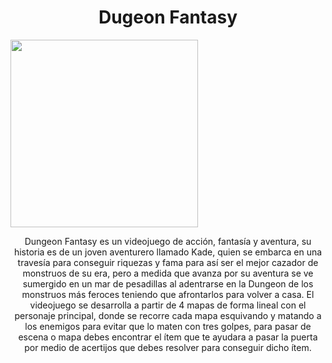<h1 align="center">
  <strong>Dugeon Fantasy</strong>
</h1>
<img height=300 src="https://github.com/juanpbueno7/Dungeon-Fantasy/blob/main/archivos/Portada%201.png"/>
<p align="center">
  Dungeon Fantasy es un videojuego de acción, fantasía y aventura, su historia es de un joven aventurero llamado Kade, quien se embarca en una travesía para conseguir riquezas y fama para así ser el mejor cazador de monstruos de su era, pero a medida que avanza por su aventura se ve sumergido en un mar de pesadillas al adentrarse en la Dungeon de los monstruos más feroces teniendo que afrontarlos para volver a casa. 
El videojuego se desarrolla a partir de 4 mapas de forma lineal con el personaje principal, donde se recorre cada mapa esquivando y matando a los enemigos para evitar que lo maten con tres golpes, para pasar de escena o mapa debes encontrar el ítem que te ayudara a pasar la puerta por medio de acertijos que debes resolver para conseguir dicho ítem. 
 
</p>







